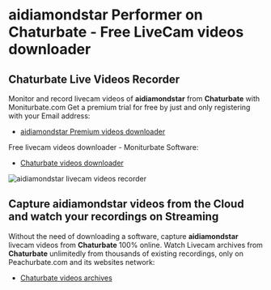# aidiamondstar Performer on Chaturbate - Free LiveCam videos downloader

## Chaturbate Live Videos Recorder

Monitor and record livecam videos of **aidiamondstar** from **Chaturbate** with Moniturbate.com
Get a premium trial for free by just and only registering with your Email address:
* [aidiamondstar Premium videos downloader](https://moniturbate.com/request-demo-licence-key.html)

Free livecam videos downloader - Moniturbate Software:
* [Chaturbate videos downloader](https://moniturbate.com/moniturbate-download-software.html)

![aidiamondstar livecam videos recorder](https://peachurnet.com/templates/moniturbate-software.png)


## Capture aidiamondstar videos from the Cloud and watch your recordings on Streaming

Without the need of downloading a software, capture **aidiamondstar** livecam videos from **Chaturbate** 100% online.
Watch Livecam archives from **Chaturbate** unlimitedly from thousands of existing recordings, only on Peachurbate.com and its websites network:
* [Chaturbate videos archives](https://peachurnet.com/)